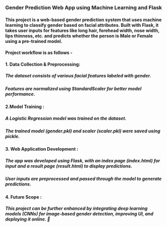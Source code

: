 ### Gender Prediction Web App using Machine Learning and Flask
#### This project is a web-based gender prediction system that uses machine learning to classify gender based on facial attributes. Built with Flask, it takes user inputs for features like long hair, forehead width, nose width, lips thinness, etc. and predicts whether the person is Male or Female using a pre-trained model.

#### Project workflow is as follows -
#### 1. Data Collection & Preprocessing:

#####     The dataset consists of various facial features labeled with gender.
#####   Features are normalized using StandardScaler for better model performance.
#### 2.Model Training :

#####   A Logistic Regression model was trained on the dataset.
#####   The trained model (gender.pkl) and scaler (scaler.pkl) were saved using pickle.
#### 3. Web Application Development :

#####   The app was developed using Flask, with an index page (index.html) for input and a result page (result.html) to display predictions.
#####   User inputs are preprocessed and passed through the model to generate predictions.

#### 4. Future Scope : 
#####   This project can be further enhanced by integrating deep learning models (CNNs) for image-based gender detection, improving UI, and deploying it online. 🚀
